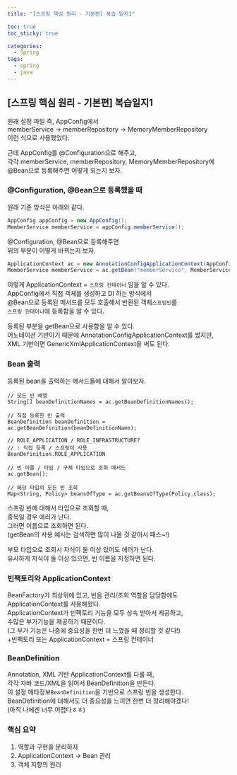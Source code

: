 ```yaml
---
title: "[스프링 핵심 원리 - 기본편] 복습 일지1"

toc: true
toc_sticky: true

categories:
  - Spring
tags:
  - spring
  - java
---
```


## [스프링 핵심 원리 - 기본편] 복습일지1


원래 설정 파일 즉, AppConfig에서   
memberService -> memberRepository -> MemoryMemberRepository   
이런 식으로 사용했었다.  

근데 AppConfig를 @Configuration으로 해주고,  
각각 memberService, memberRepository, MemoryMemberRepository에  
@Bean으로 등록해주면 어떻게 되는지 보자.

### @Configuration, @Bean으로 등록했을 때

원래 기존 방식은 아래와 같다.

```java
AppConfig appConfig = new AppConfig();
MemberService memberService = appConfig.memberService();
```

@Configuration, @Bean으로 등록해주면  
위의 부분이 어떻게 바뀌는지 보자.  

```java
ApplicationContext ac = new AnnotationConfigApplicationContext(AppConfig.class);
MemberService memberService = ac.getBean("memberService", MemberService.class);
```

이렇게 ApplicationContext = `스프링 컨테이너` 임을 알 수 있다.  
AppConfig에서 직접 객체를 생성하고 DI 하는 방식에서  
@Bean으로 등록된 메서드를 모두 호출해서 반환된 객체`스프링빈`를  
`스프링 컨테이너`에 등록함을 알 수 있다.  

등록된 부분을 getBean으로 사용함을 알 수 있다.  
어노테이션 기반이기 때문에 AnnotationConfigApplicationContext를 썼지만,  
XML 기반이면 GenericXmlApplicationContext을 써도 된다.  

### Bean 출력

등록된 bean을 출력하는 메서드들에 대해서 알아보자.  

```
// 모든 빈 배열
String[] beanDefinitionNames = ac.getBeanDefinitionNames();

// 직접 등록한 빈 출력
BeanDefinition beanDefinition = ac.getBeanDefinition(beanDefinitionName);

// ROLE_APPLICATION / ROLE_INFRASTRUCTURE?
// : 직접 등록 / 스프링이 사용
BeanDefinition.ROLE_APPLICATION

// 빈 이름 / 타입 / 구체 타입으로 조회 메서드
ac.getBean();

// 해당 타입의 모든 빈 조회
Map<String, Policy> beansOfType = ac.getBeansOfType(Policy.class);
```

스프링 빈에 대해서 타입으로 조회할 때,  
중복일 경우 에러가 난다.  
그러면 이름으로 조회하면 된다.  
(getBean의 사용 예시는 검색하면 많이 나올 것 같아서 패스~!)    

부모 타입으로 조회시 자식이 둘 이상 있어도 에러가 난다.  
유사하게 자식이 둘 이상 있으면, 빈 이름을 지정하면 된다.  

### 빈팩토리와 ApplicationContext

BeanFactory가 최상위에 있고, 빈을 관리/조회 역할을 담당함에도   
ApplicationContext를 사용해왔다.  
ApplicationContext가 빈팩토리 기능을 모두 상속 받아서 제공하고,  
수많은 부가기능을 제공하기 때문이다.  
(그 부가 기능은 나중에 중요성을 한번 더 느꼈을 때 정리할 것 같다!)  
+빈팩토리 또는 ApplicationContext = 스프링 컨테이너

### BeanDefinition

Annotation, XML 기반 ApplicationContext를 다룰 때,  
각각 자바 코드/XML을 읽어서 BeanDefinition을 만든다.  
이 설정 메타정보`BeanDefinition`을 기반으로 스프링 빈을 생성한다.  
BeanDefinition에 대해서도 더 중요성을 느끼면 한번 더 정리해야겠다!  
(아직 나에겐 너무 어렵다ㅎㅎ)  


### 핵심 요약

1. 역할과 구현을 분리하자
2. ApplicationContext -> Bean 관리
3. 객체 지향의 원리
